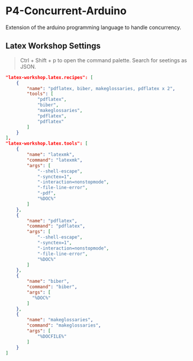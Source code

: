 # P4-Concurrent-Arduino
Extension of the arduino programming language to handle concurrency.

## Latex Workshop Settings
>Ctrl + Shift + p to open the command palette. Search for seetings as JSON.
```json
"latex-workshop.latex.recipes": [
    {
        "name": "pdflatex, biber, makeglossaries, pdflatex x 2",
        "tools": [
            "pdflatex",
            "biber",
            "makeglossaries",
            "pdflatex",
            "pdflatex"
        ]
    }
],
"latex-workshop.latex.tools": [
    {
        "name": "latexmk",
        "command": "latexmk",
        "args": [
            "--shell-escape",
            "-synctex=1",
            "-interaction=nonstopmode",
            "-file-line-error",
            "-pdf",
            "%DOC%"
        ]
    },
    {
        "name": "pdflatex",
        "command": "pdflatex",
        "args": [
            "--shell-escape",
            "-synctex=1",
            "-interaction=nonstopmode",
            "-file-line-error",
            "%DOC%"
        ]
    },
    {
        "name": "biber",
        "command": "biber",
        "args": [
          "%DOC%"
        ]
    },
    {
        "name": "makeglossaries",
        "command": "makeglossaries",
        "args": [
            "%DOCFILE%"
        ]
    }
]
```